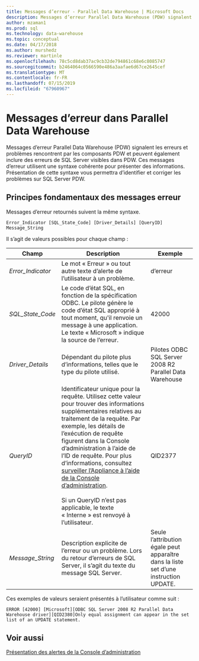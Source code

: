 ```yaml
---
title: Messages d’erreur - Parallel Data Warehouse | Microsoft Docs
description: Messages d’erreur Parallel Data Warehouse (PDW) signalent les erreurs et problèmes rencontrent par les composants PDW et peuvent également inclure des erreurs de SQL Server visibles dans PDW. Ces messages d’erreur utilisent une syntaxe cohérente pour présenter des informations. Présentation de cette syntaxe vous permettra d’identifier et corriger les problèmes.
author: mzaman1
ms.prod: sql
ms.technology: data-warehouse
ms.topic: conceptual
ms.date: 04/17/2018
ms.author: murshedz
ms.reviewer: martinle
ms.openlocfilehash: 78c5cd8dab37ac9cb32de794861c68e6c8085747
ms.sourcegitcommit: b2464064c0566590e486a3aafae6d67ce2645cef
ms.translationtype: MT
ms.contentlocale: fr-FR
ms.lasthandoff: 07/15/2019
ms.locfileid: "67960967"
---
```

# <a name="error-messages-in-parallel-data-warehouse"></a>Messages d’erreur dans Parallel Data Warehouse

Messages d’erreur Parallel Data Warehouse (PDW) signalent les erreurs et problèmes rencontrent par les composants PDW et peuvent également inclure des erreurs de SQL Server visibles dans PDW. Ces messages d’erreur utilisent une syntaxe cohérente pour présenter des informations. Présentation de cette syntaxe vous permettra d’identifier et corriger les problèmes sur SQL Server PDW.  
  
## <a name="Basics"></a>Principes fondamentaux des messages erreur  
Messages d’erreur retournés suivent la même syntaxe.  
  
`Error_Indicator [SQL_State_Code] [Driver_Details] [QueryID] Message_String`  
  
Il s’agit de valeurs possibles pour chaque champ :  
  
|Champ|Description|Exemple|  
|---------|---------------|-----------|  
|*Error_Indicator*|Le mot « Erreur » ou tout autre texte d’alerte de l’utilisateur à un problème.|d’erreur|  
|*SQL_State_Code*|Le code d’état SQL, en fonction de la spécification ODBC. Le pilote génère le code d’état SQL approprié à tout moment, qu'il renvoie un message à une application. Le texte « Microsoft » indique la source de l’erreur.|42000|  
|*Driver_Details*|Dépendant du pilote plus d’informations, telles que le type du pilote utilisé.|Pilotes ODBC SQL Server 2008 R2 Parallel Data Warehouse|  
|*QueryID*|Identificateur unique pour la requête. Utilisez cette valeur pour trouver des informations supplémentaires relatives au traitement de la requête. Par exemple, les détails de l’exécution de requête figurent dans la Console d’administration à l’aide de l’ID de requête. Pour plus d’informations, consultez [surveiller l’Appliance à l’aide de la Console d’administration](monitor-the-appliance-by-using-the-admin-console.md).<br /><br />Si un QueryID n’est pas applicable, le texte « Interne » est renvoyé à l’utilisateur.|QID2377|  
|*Message_String*|Description explicite de l’erreur ou un problème. Lors du retour d’erreurs de SQL Server, il s’agit du texte du message SQL Server.|Seule l’attribution égale peut apparaître dans la liste set d’une instruction UPDATE.|  
  
Ces exemples de valeurs seraient présentés à l’utilisateur comme suit :  
  
`ERROR [42000] [Microsoft][ODBC SQL Server 2008 R2 Parallel Data Warehouse driver][QID2380]Only equal assignment can appear in the set list of an UPDATE statement.`  
  
## <a name="see-also"></a>Voir aussi  
<!-- MISSING LINKS 
[Common Metadata Query Examples &#40;SQL Server PDW&#41;](../sqlpdw/common-metadata-query-examples-sql-server-pdw.md)  
-->
[Présentation des alertes de la Console d’administration](understanding-admin-console-alerts.md)  
  
